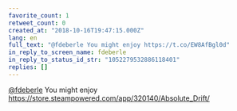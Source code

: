 ```yaml
---
favorite_count: 1
retweet_count: 0
created_at: "2018-10-16T19:47:15.000Z"
lang: en
full_text: "@fdeberle You might enjoy https://t.co/EW8AfBgl0d"
in_reply_to_screen_name: fdeberle
in_reply_to_status_id_str: "1052279532886118401"
replies: []
---
```


[@fdeberle](https://twitter.com/fdeberle) You might enjoy
<https://store.steampowered.com/app/320140/Absolute_Drift/>
